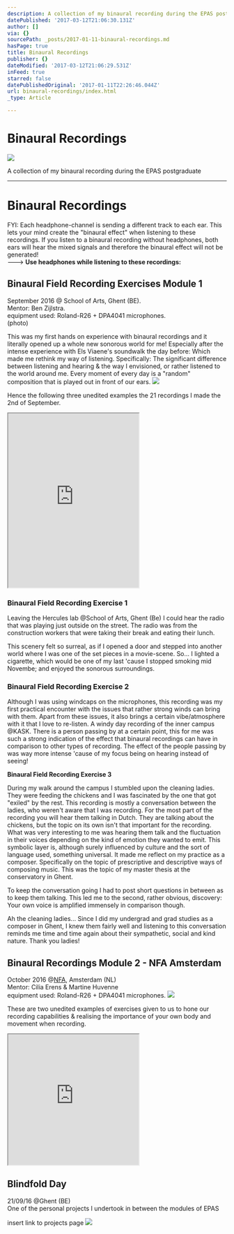```yaml
---
description: A collection of my binaural recording during the EPAS postgraduate
datePublished: '2017-03-12T21:06:30.131Z'
author: []
via: {}
sourcePath: _posts/2017-01-11-binaural-recordings.md
hasPage: true
title: Binaural Recordings
publisher: {}
dateModified: '2017-03-12T21:06:29.531Z'
inFeed: true
starred: false
datePublishedOriginal: '2017-01-11T22:26:46.044Z'
url: binaural-recordings/index.html
_type: Article

---
```

# Binaural Recordings
![](https://imgflo.herokuapp.com/graph/2b2431f8e7ba7b0/607afac42eabdff81692ed1321c9d0d8/croprotate.jpg?cropheight=3264&cropwidth=2448&degrees=-90&input=https%3A%2F%2Fthe-grid-user-content.s3-us-west-2.amazonaws.com%2F0043d79e-014c-4400-9201-293fc13f74e2.jpg&x=0&y=0)

A collection of my binaural recording during the EPAS postgraduate

---

# Binaural Recordings

FYI: Each headphone-channel is sending a different track to each ear. This lets your mind create the "binaural effect" when listening to these recordings. If you listen to a binaural recording without headphones, both ears will hear the mixed signals and therefore the binaural effect will not be generated!  
---\> **Use headphones while listening to these recordings:**

## **Binaural Field Recording Exercises Module 1**

September 2016 @ School of Arts, Ghent (BE).   
Mentor: Ben Zijlstra.   
equipment used: Roland-R26 + DPA4041 microphones.   
(photo)

This was my first hands on experience with binaural recordings and it literally opened up a whole new sonorous world for me! Especially after the intense experience with Els Viaene's soundwalk the day before: Which made me rethink my way of listening. Specifically: The significant difference between listening and hearing & the way I envisioned, or rather listened to the world around me. Every moment of every day is a "random" composition that is played out in front of our ears.
![](https://the-grid-user-content.s3-us-west-2.amazonaws.com/1bb0b0d0-aa0c-4f77-b666-96d81699a8f2.jpg)

Hence the following three unedited examples the 21 recordings I made the 2nd of September.

<iframe src="https://the-grid.github.io/ed-userhtml/?g=eJxtkN1uwjAMhV-ligSXpDBQx09Ae5IqNIZEcuvIdqj29uvKTSft9jufzrF8SQ_2PVRjChqd2db1ylQR0jOqM_tDbSrpmBDT8HRmIFPN-p04AL-BcOdMVM1ysnbcCJUhdEglbDrqbUb_DWxvhdHN0urjy1qf038iJlGxu8_j9tg0zX7t-3z2Ran9Dd3Do8DMYgrQMqBXCAsskcZ26uphUHHKZYGLTPf-RQyZpr1FwStJ8Thr5nqx79dcfwAC4WkK" height="400" style=""></iframe>

### **Binaural Field Recording Exercise 1**

Leaving the Hercules lab @School of Arts, Ghent (Be) I could hear the radio that was playing just outside on the street. The radio was from the construction workers that were taking their break and eating their lunch.

This scenery felt so surreal, as if I opened a door and stepped into another world where I was one of the set pieces in a movie-scene. So... I lighted a cigarette, which would be one of my last 'cause I stopped smoking mid Novembe; and enjoyed the sonorous surroundings.

### **Binaural Field Recording Exercise 2**

Although I was using windcaps on the microphones, this recording was my first practical encounter with the issues that rather strong winds can bring with them. Apart from these issues, it also brings a certain vibe/atmosphere with it that I love to re-listen. A windy day recording of the inner campus @KASK. There is a person passing by at a certain point, this for me was such a strong indication of the effect that binaural recordings can have in comparison to other types of recording. The effect of the people passing by was way more intense 'cause of my focus being on hearing instead of seeing!

**Binaural Field Recording Exercise 3**

During my walk around the campus I stumbled upon the cleaning ladies. They were feeding the chickens and I was fascinated by the one that got "exiled" by the rest. This recording is mostly a conversation between the ladies, who weren't aware that I was recording. For the most part of the recording you will hear them talking in Dutch. They are talking about the chickens, but the topic on its own isn't that important for the recording. What was very interesting to me was hearing them talk and the fluctuation in their voices depending on the kind of emotion they wanted to emit. This symbolic layer is, although surely influenced by culture and the sort of language used, something universal. It made me reflect on my practice as a composer. Specifically on the topic of prescriptive and descriptive ways of composing music. This was the topic of my master thesis at the conservatory in Ghent.

To keep the conversation going I had to post short questions in between as to keep them talking. This led me to the second, rather obvious, discovery: Your own voice is amplified immensely in comparison though.

Ah the cleaning ladies... Since I did my undergrad and grad studies as a composer in Ghent, I knew them fairly well and listening to this conversation reminds me time and time again about their sympathetic, social and kind nature. Thank you ladies!

## Binaural Recordings Module 2 - NFA Amsterdam

October 2016 @[NFA][0], Amsterdam (NL)  
Mentor: Cilia Erens & Martine Huvenne  
equipment used: Roland-R26 + DPA4041 microphones.
![](https://imgflo.herokuapp.com/graph/2b2431f8e7ba7b0/d2401d8c261c89d1324c328d1d4b70a2/croprotate.jpg?cropheight=960&cropwidth=1280&degrees=-180&input=https%3A%2F%2Fthe-grid-user-content.s3-us-west-2.amazonaws.com%2F552b3fd8-e6ce-434f-b693-930ceed8e678.jpg&x=0&y=0)

These are two unedited examples of exercises given to us to hone our recording capabilities & realising the importance of your own body and movement when recording.

<iframe src="https://the-grid.github.io/ed-userhtml/?g=eJxtkNFuwjAMRX-lisQeSQZj2hgB8SVVaAyJ5NaR7azi7-nKS5H2eu7RvZYP-cqhh2bMUZM3786tTJMg35J687FzppGOCTEPN28GMs2sX4gj8BMId94k1SJ7a8e1UB1ih1TjuqPeFgx3YHuqjH6WVtuztaHk_0TMomI33277-eU2u7fQl59Qldq_0F8DCsws5QgtAwaFuMCSaGynrh4GFa9cF7jKdO8rYig07S0KfrPUgLNmjgf7fM3xAfh5aPc" height="300" style=""></iframe>

## **Blindfold Day**

21/09/16 @Ghent (BE)  
One of the personal projects I undertook in between the modules of EPAS

insert link to projects page
![](https://the-grid-user-content.s3-us-west-2.amazonaws.com/1b8aa05c-7bad-4922-918c-e403ff6db02b.jpg)

[0]: https://soundcloud.com/NFA